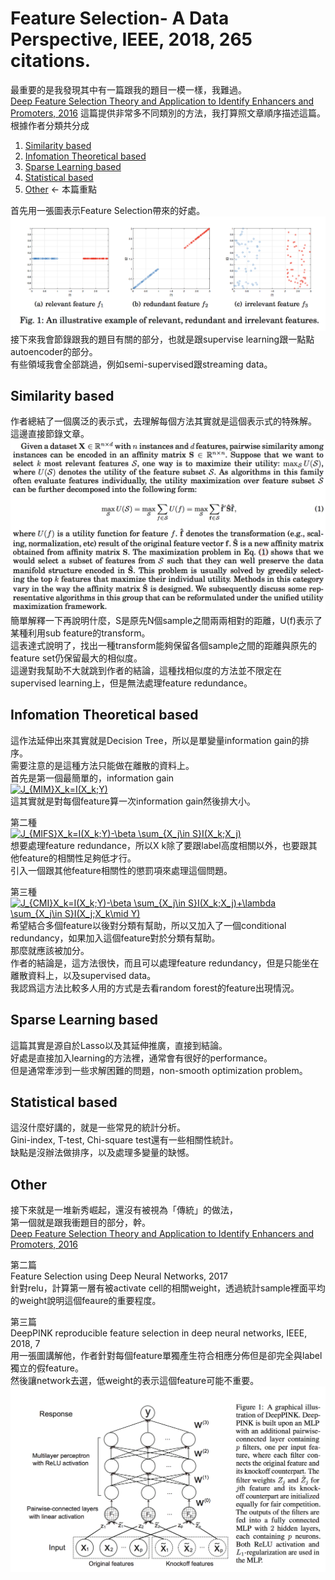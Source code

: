 # Feature Selection- A Data Perspective, IEEE, 2018, 265 citations.
最重要的是我發現其中有一篇跟我的題目一模一樣，我難過。</br>
[Deep Feature Selection Theory and Application to Identify Enhancers and Promoters, 2016][1]
這篇提供非常多不同類別的方法，我打算照文章順序描述這篇。</br>
根據作者分類共分成</br>
1. [Similarity based](#similarity-based)
2. [Infomation Theoretical based](#infomation-theoretical-based)
3. [Sparse Learning based](#sparse-learning-based)
4. [Statistical based](#statistical-based)
5. [Other](#other) <- 本篇重點

首先用一張圖表示Feature Selection帶來的好處。</br>
![Feature Ranking][fig1]</br>
接下來我會節錄跟我的題目有關的部分，也就是跟supervise learning跟一點點autoencoder的部分。</br>
有些領域我會全部跳過，例如semi-supervised跟streaming data。</br>


## Similarity based

作者總結了一個廣泛的表示式，去理解每個方法其實就是這個表示式的特殊解。</br>
這邊直接節錄文章。</br>
![exp][exp1]</br>
簡單解釋一下再說明什麼，S是原先N個sample之間兩兩相對的距離，U(f)表示了某種利用sub feature的transform。</br>
這表達式說明了，找出一種transform能夠保留各個sample之間的距離與原先的feature set仍保留最大的相似度。</br>
這邊對我幫助不大就跳到作者的結論，這種找相似度的方法並不限定在supervised learning上，但是無法處理feature redundance。</br>

## Infomation Theoretical based

這作法延伸出來其實就是Decision Tree，所以是單變量information gain的排序。</br>
需要注意的是這種方法只能做在離散的資料上。</br>
首先是第一個最簡單的，information gain</br>
<a href="https://www.codecogs.com/eqnedit.php?latex=J_{MIM}X_k=I(X_k;Y)" target="_blank"><img src="https://latex.codecogs.com/gif.latex?J_{MIM}X_k=I(X_k;Y)" title="J_{MIM}X_k=I(X_k;Y)" /></a></br>
這其實就是對每個feature算一次information gain然後排大小。</br>

第二種</br>
<a href="https://www.codecogs.com/eqnedit.php?latex=J_{MIFS}X_k=I(X_k;Y)-\beta&space;\sum_{X_j\in&space;S}I(X_k;X_j)" target="_blank"><img src="https://latex.codecogs.com/gif.latex?J_{MIFS}X_k=I(X_k;Y)-\beta&space;\sum_{X_j\in&space;S}I(X_k;X_j)" title="J_{MIFS}X_k=I(X_k;Y)-\beta \sum_{X_j\in S}I(X_k;X_j)" /></a></br>
想要處理feature redundance，所以X k除了要跟label高度相關以外，也要跟其他feature的相關性足夠低才行。</br>
引入一個跟其他feature相關性的懲罰項來處理這個問題。</br>

第三種</br>
<a href="https://www.codecogs.com/eqnedit.php?latex=J_{CMI}X_k=I(X_k;Y)-\beta&space;\sum_{X_j\in&space;S}I(X_k;X_j)&plus;\lambda&space;\sum_{X_j\in&space;S}I(X_j;X_k\mid&space;Y)" target="_blank"><img src="https://latex.codecogs.com/gif.latex?J_{CMI}X_k=I(X_k;Y)-\beta&space;\sum_{X_j\in&space;S}I(X_k;X_j)&plus;\lambda&space;\sum_{X_j\in&space;S}I(X_j;X_k\mid&space;Y)" title="J_{CMI}X_k=I(X_k;Y)-\beta \sum_{X_j\in S}I(X_k;X_j)+\lambda \sum_{X_j\in S}I(X_j;X_k\mid Y)" /></a>
希望結合多個feature以後對分類有幫助，所以又加入了一個conditional redundancy，如果加入這個feature對於分類有幫助。</br>
那麼就應該被加分。</br>
作者的結論是，這方法很快，而且可以處理feature redundancy，但是只能坐在離散資料上，以及supervised data。</br>
我認爲這方法比較多人用的方式是去看random forest的feature出現情況。</br>

## Sparse Learning based

這篇其實是源自於Lasso以及其延伸推廣，直接到結論。</br>
好處是直接加入learning的方法裡，通常會有很好的performance。</br>
但是通常牽涉到一些求解困難的問題，non-smooth optimization problem。</br>

## Statistical based

這沒什麼好講的，就是一些常見的統計分析。</br>
Gini-index, T-test, Chi-square test還有一些相關性統計。</br>
缺點是沒辦法做排序，以及處理多變量的缺憾。</br>

## Other

接下來就是一堆新秀崛起，還沒有被視為「傳統」的做法，</br>
第一個就是跟我衝題目的部分，幹。</br>
[Deep Feature Selection Theory and Application to Identify Enhancers and Promoters, 2016][1]</br>

第二篇</br>
Feature Selection using Deep Neural Networks, 2017</br>
針對relu，計算第一層有被activate cell的相關weight，透過統計sample裡面平均的weight說明這個feaure的重要程度。</br>

第三篇</br>
DeepPINK reproducible feature selection in deep neural networks, IEEE, 2018, 7</br>
用一張圖講解他，作者針對每個feature單獨產生符合相應分佈但是卻完全與label獨立的假feature。</br>
然後讓network去選，低weight的表示這個feature可能不重要。</br>
![DeepPINK architecture][fig4]</br>


[1]: https://github.com/k123321141/SelectNet/blob/master/refs/Deep%20Feature%20Selection%20Theory%20and%20Application%20to%20Identify%20Enhancers%20and%20Promoters%2C%202016%2C%2032%20citations/README.md
[fig1]: https://github.com/k123321141/SelectNet/blob/master/refs/Feature%20Selection-%20A%20Data%20Perspective%2C%20IEEE%2C%202018%2C%20265/fig1.png 
[fig2]: https://github.com/k123321141/SelectNet/blob/master/refs/Feature%20Selection-%20A%20Data%20Perspective%2C%20IEEE%2C%202018%2C%20265/fig2.png
[fig3]: https://github.com/k123321141/SelectNet/blob/master/refs/Feature%20Selection-%20A%20Data%20Perspective%2C%20IEEE%2C%202018%2C%20265/fig3.png
[fig4]: https://github.com/k123321141/SelectNet/blob/master/refs/Feature%20Selection-%20A%20Data%20Perspective%2C%20IEEE%2C%202018%2C%20265/fig4.png
[exp1]: https://github.com/k123321141/SelectNet/blob/master/refs/Feature%20Selection-%20A%20Data%20Perspective%2C%20IEEE%2C%202018%2C%20265/exp1.png
